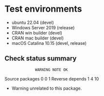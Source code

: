 # Test environments
* ubuntu 22.04 (devel) 
* Windows Server 2019 (release) 
* CRAN win builder (devel)
* CRAN mac builder (devel)
* macOS Catalina 10.15 (devel, release)

## Check status summary
                  WARNING NOTE OK
  Source packages       0    0  1
  Reverse depends       1    4 10

* Warning unrelated to this package.